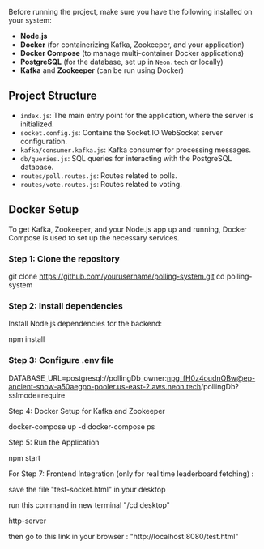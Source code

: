 
Before running the project, make sure you have the following installed on your system:

- **Node.js**
- **Docker** (for containerizing Kafka, Zookeeper, and your application)
- **Docker Compose** (to manage multi-container Docker applications)
- **PostgreSQL** (for the database, set up in `Neon.tech` or locally)
- **Kafka** and **Zookeeper** (can be run using Docker)

## Project Structure

- `index.js`: The main entry point for the application, where the server is initialized.
- `socket.config.js`: Contains the Socket.IO WebSocket server configuration.
- `kafka/consumer.kafka.js`: Kafka consumer for processing messages.
- `db/queries.js`: SQL queries for interacting with the PostgreSQL database.
- `routes/poll.routes.js`: Routes related to polls.
- `routes/vote.routes.js`: Routes related to voting.

## Docker Setup

To get Kafka, Zookeeper, and your Node.js app up and running, Docker Compose is used to set up the necessary services.

### Step 1: Clone the repository


git clone https://github.com/yourusername/polling-system.git
cd polling-system

### Step 2: Install dependencies
Install Node.js dependencies for the backend:

npm install

### Step 3: Configure .env file

DATABASE_URL=postgresql://pollingDb_owner:npg_fH0z4oudnQBw@ep-ancient-snow-a50aegpo-pooler.us-east-2.aws.neon.tech/pollingDb?sslmode=require

Step 4: Docker Setup for Kafka and Zookeeper

docker-compose up -d
docker-compose ps

Step 5: Run the Application

npm start



For Step 7: Frontend Integration (only for real time leaderboard fetching) : 

save the file "test-socket.html" in your desktop

run this command in new terminal 
"/cd desktop"

http-server

then go to this link in your browser : 
"http://localhost:8080/test.html"

